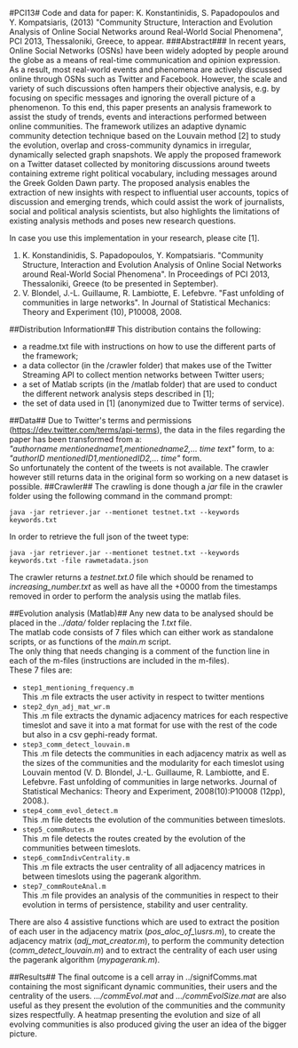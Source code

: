 #PCI13#
Code and data for paper: K. Konstantinidis, S. Papadopoulos and Y. Kompatsiaris, (2013) "Community Structure, Interaction and Evolution Analysis of Online Social Networks around Real-World Social Phenomena", PCI 2013, Thessaloniki, Greece, to appear.
###Abstract###
In recent years, Online Social Networks (OSNs) have been widely adopted by people around the globe as a means of real-time communication and opinion expression. As a result, most real-world events and phenomena are actively discussed online through OSNs such as Twitter and Facebook. However, the scale and variety of such discussions often hampers their objective analysis, e.g. by focusing on specific messages and ignoring the overall picture of a phenomenon. To this end, this paper presents an analysis framework to assist the study of trends, events and interactions performed between online communities. The framework utilizes an adaptive dynamic community detection technique based on the Louvain method [2] to study the evolution, overlap and cross-community dynamics in irregular, dynamically selected graph snapshots. We apply the proposed framework on a Twitter dataset collected by monitoring discussions around tweets containing extreme right political vocabulary, including messages around the Greek Golden Dawn party. The proposed analysis enables the extraction of new insights with respect to influential user accounts, topics of discussion and emerging trends, which could assist the work of journalists, social and political analysis scientists, but also highlights the limitations of existing analysis methods and poses new research questions.

In case you use this implementation in your research, please cite [1].

1. K. Konstandinidis, S. Papadopoulos, Y. Kompatsiaris. "Community Structure, Interaction and Evolution Analysis of Online Social Networks around Real-World Social Phenomena". In Proceedings of PCI 2013, Thessaloniki, Greece (to be presented in September).
2. V. Blondel, J.-L. Guillaume, R. Lambiotte, E. Lefebvre. "Fast unfolding of communities in large networks". In Journal of Statistical Mechanics: Theory and Experiment (10), P10008, 2008.

##Distribution Information##
This distribution contains the following:  
* a readme.txt file with instructions on how to use the different parts of the framework;
* a data collector (in the /crawler folder) that makes use of the Twitter Streaming API to collect mention networks between Twitter users;
* a set of Matlab scripts (in the /matlab folder) that are used to conduct the different network analysis steps described in [1];
* the set of data used in [1] (anonymized due to Twitter terms of service).


##Data##
Due to Twitter's terms and permissions (https://dev.twitter.com/terms/api-terms), the data in the files regarding the paper has been transformed from a:  
_"authorname mentionedname1,mentionedname2,... time text"_  form, to a:  
_"authorID mentionedID1,mentionedID2,... time"_  form.  
So unfortunately the content of the tweets is not available. The crawler however still returns data in the original form so working on a new dataset is possible.
##Crawler##
The crawling is done though a _jar_ file in the crawler folder using the following command in the command prompt:

    java -jar retriever.jar --mentionet testnet.txt --keywords keywords.txt

In order to retrieve the full json of the tweet type:  

    java -jar retriever.jar --mentionet testnet.txt --keywords keywords.txt -file rawmetadata.json 

The crawler returns a _testnet.txt.0_ file which should be renamed to _increasing\_number.txt_ as well as have all the +0000 from the timestamps removed in order to perform the analysis using the matlab files.

##Evolution analysis (Matlab)##
Any new data to be analysed should be placed in the _../data/_ folder replacing the _1.txt_ file.  
The matlab code consists of 7 files which can either work as standalone scripts, or as functions of the _main.m_ script.  
The only thing that needs changing is a comment of the function line in each of the m-files (instructions are included in the m-files).  
These 7 files are:  
* <code>step1\_mentioning\_frequency.m</code>  
    This .m file extracts the user activity in respect to twitter mentions  
* <code>step2\_dyn_adj\_mat_wr.m</code>  
    This .m file extracts the dynamic adjacency matrices for each respective timeslot and save it into a mat format for use with the rest of the code but also in a csv gephi-ready format.  
* <code>step3\_comm\_detect_louvain.m</code>  
    This .m file detects the communities in each adjacency matrix as well as the sizes of the communities and the modularity for each timeslot using Louvain mentod (V. D. Blondel, J.-L. Guillaume, R. Lambiotte, and E. Lefebvre. Fast unfolding of communities in large networks. Journal of Statistical Mechanics: Theory and Experiment, 2008(10):P10008 (12pp), 2008.).  
* <code>step4\_comm\_evol_detect.m</code>  
    This .m file detects the evolution of the communities between timeslots.  
* <code>step5_commRoutes.m</code>  
    This .m file detects the routes created by the evolution of the communities between timeslots.  
* <code>step6_commIndivCentrality.m</code>  
    This .m file extracts the user centrality of all adjacency matrices in between timeslots using the pagerank algorithm.  
* <code>step7_commRouteAnal.m</code>  
    This .m file provides an analysis of the communities in respect to their evolution in terms of persistence, stability and user centrality.

There are also 4 assistive functions which are used to extract the position of each user in the adjacency matrix (_pos\_aloc\_of\_\usrs.m_), to create the adjacency matrix (_adj\_mat\_creator.m_), to perform the community detection (_comm\_detect\_louvain.m_) and to extract the centrality of each user using the pagerank algorithm (_mypagerank.m_).

##Results##
The final outcome is a cell array in ../signifComms.mat containing the most significant dynamic communities, their users and the centrality of the users.
_.../commEvol.mat_ and _.../commEvolSize.mat_ are also useful as they present the evolution of the communities and the community sizes respectfully.
A heatmap presenting the evolution and size of all evolving communities is also produced giving the user an idea of the bigger picture.
